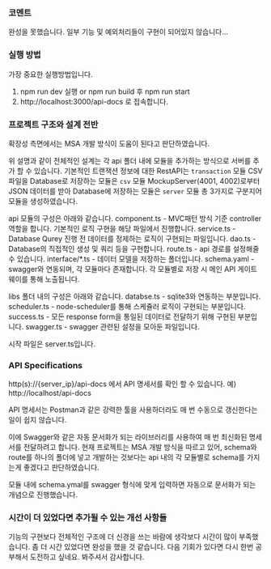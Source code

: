 ### 코멘트
완성을 못했습니다.
일부 기능 및 예외처리들이 구현이 되어있지 않습니다...

### 실행 방법
가장 중요한 실행방법입니다.
1) npm run dev 실행 or npm run build 후 npm run start
2) http://localhost:3000/api-docs 로 접속합니다.

### 프로젝트 구조와 설계 전반
확장성 측면에서는 MSA 개발 방식이 도움이 된다고 판단하였습니다.

위 설명과 같이 전체적인 설계는 각 api 폴더 내에 모듈을 추가하는 방식으로 서버를 추가 할 수 있습니다.
기본적인 트랜잭션 정보에 대한 RestAPI는 `transaction` 모듈
CSV 파일을 Database로 저장하는 모듈은 `csv` 모듈
MockupServer(4001, 4002)로부터 JSON 데이터를 받아 Database에 저장하는 모듈은 `server` 모듈
총 3가지로 구분지어 모듈을 생성하였습니다.

api 모듈의 구성은 아래와 같습니다. 
component.ts - MVC패턴 방식 기준 controller 역할을 합니다. 기본적인 로직 구현을 해당 파일에서 진행합니다.
service.ts - Database Qurey 진행 전 데이터를 정제하는 로직이 구현되는 파일입니다.
dao.ts - Database의 직접적인 생성 및 쿼리 등을 구현합니다.
route.ts - api 경로를 설정해줄 수 있습니다.
interface/*.ts - 데이터 모델을 저장하는 폴더입니다.
schema.yaml - swagger와 연동되며, 각 모듈마다 존재합니다. 각 모듈별로 저장 시 메인 API 게이트웨이를 통해 노출됩니다.

libs 폴더 내의 구성은 아래와 같습니다.
databse.ts - sqlite3와 연동하는 부분입니다.
scheduler.ts - node-scheduler를 통해 스케쥴러 로직이 구현되는 부분입니다.
success.ts - 모든 response form을 통일된 데이터로 전달하기 위해 구현된 부분입니다.
swagger.ts - swagger 관련된 설정을 모아둔 파일입니다.

시작 파일은 server.ts입니다.

### API Specifications
http(s)://{server_ip}/api-docs 에서 API 명세서를 확인 할 수 있습니다.
예) http://localhost/api-docs

API 명세서는 Postman과 같은 강력한 툴을 사용하더라도 매 번 수동으로 갱신한다는 일이 쉽지 않습니다.

이에 Swagger와 같은 자동 문서화가 되는 라이브러리를 사용하여 매 번 최신화된 명세서를 전달하려고 합니다.
현재 프로젝트는 MSA 개발 방식을 따르고 있어, schema와 route를 하나의 폴더에 넣고 개발하는 것보다는
api 내의 각 모듈별로 schema를 가지는게 좋겠다고 판단하였습니다.

모듈 내에 schema.ymal를 swagger 형식에 맞게 입력하면 자동으로 문서화가 되는 개념으로 진행했습니다.

### 시간이 더 있었다면 추가될 수 있는 개선 사항들
기능의 구현보다 전체적인 구조에 더 신경을 쓰는 바람에 
생각보다 시간이 많이 부족했습니다. 좀 더 시간 있었다면 완성을 했을 것 같습니다.
다음 기회가 있다면 다시 한번 공부해서 도전하고 싶네요.
봐주셔서 감사합니다.

